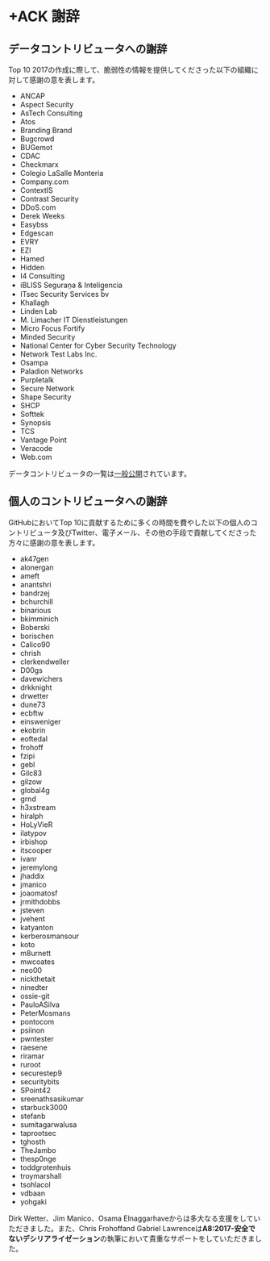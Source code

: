 # +ACK 謝辞
## データコントリビュータへの謝辞
Top 10 2017の作成に際して、脆弱性の情報を提供してくださった以下の組織に対して感謝の意を表します。

- ANCAP
- Aspect Security
- AsTech Consulting
- Atos
- Branding Brand
- Bugcrowd
- BUGemot
- CDAC
- Checkmarx
- Colegio LaSalle Monteria
- Company.com
- ContextIS
- Contrast Security
- DDoS.com
- Derek Weeks
- Easybss
- Edgescan
- EVRY
- EZI
- Hamed
- Hidden
- I4 Consulting
- iBLISS Seguran̤a & Intelig̻encia
- ITsec Security Services bv
- Khallagh
- Linden Lab
- M. Limacher IT Dienstleistungen
- Micro Focus Fortify
- Minded Security
- National Center for Cyber Security Technology
- Network Test Labs Inc.
- Osampa
- Paladion Networks
- Purpletalk
- Secure Network
- Shape Security
- SHCP
- Softtek
- Synopsis
- TCS
- Vantage Point
- Veracode
- Web.com

データコントリビュータの一覧は[一般公開](https://github.com/OWASP/Top10/tree/master/2017/datacall/submissions)されています。

## 個人のコントリビュータへの謝辞
GitHubにおいてTop 10に貢献するために多くの時間を費やした以下の個人のコントリビュータ及びTwitter、電子メール、その他の手段で貢献してくださった方々に感謝の意を表します。

- ak47gen
- alonergan
- ameft
- anantshri
- bandrzej
- bchurchill
- binarious
- bkimminich
- Boberski
- borischen
- Calico90
- chrish
- clerkendweller
- D00gs
- davewichers
- drkknight
- drwetter
- dune73
- ecbftw
- einsweniger
- ekobrin
- eoftedal
- frohoff
- fzipi
- gebl
- Gilc83
- gilzow
- global4g
- grnd
- h3xstream
- hiralph
- HoLyVieR
- ilatypov
- irbishop
- itscooper
- ivanr
- jeremylong
- jhaddix
- jmanico
- joaomatosf
- jrmithdobbs
- jsteven
- jvehent
- katyanton
- kerberosmansour
- koto
- m8urnett
- mwcoates
- neo00
- nickthetait
- ninedter
- ossie-git
- PauloASilva
- PeterMosmans
- pontocom
- psiinon
- pwntester
- raesene
- riramar
- ruroot
- securestep9
- securitybits
- SPoint42
- sreenathsasikumar
- starbuck3000
- stefanb
- sumitagarwalusa
- taprootsec
- tghosth
- TheJambo
- thesp0nge
- toddgrotenhuis
- troymarshall
- tsohlacol
- vdbaan
- yohgaki

Dirk Wetter、Jim Manico、Osama Elnaggarhaveからは多大なる支援をしていただきました。また、Chris Frohoffand Gabriel Lawrenceは**A8:2017-安全でないデシリアライゼーション**の執筆において貴重なサポートをしていただきました。
